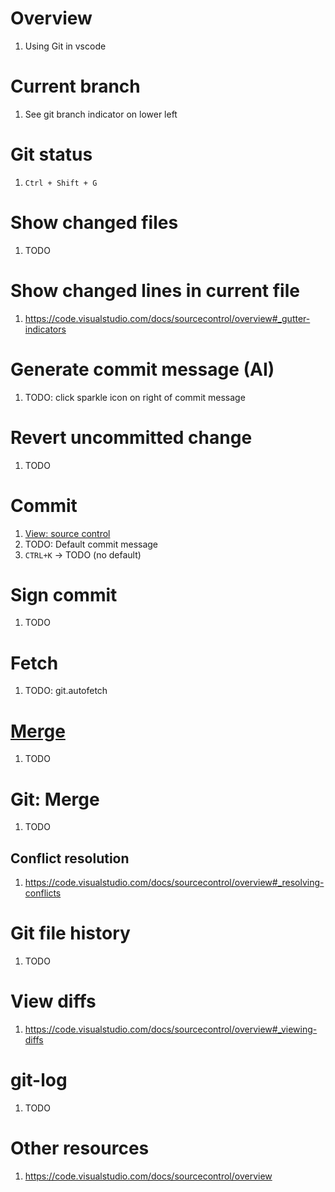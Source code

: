 # Overview
1. Using Git in vscode


# Current branch
1. See git branch indicator on lower left


# Git status
1. `Ctrl + Shift + G`


# Show changed files
1. TODO


# Show changed lines in current file
1. https://code.visualstudio.com/docs/sourcecontrol/overview#_gutter-indicators


# Generate commit message (AI)
1. TODO: click sparkle icon on right of commit message


# Revert uncommitted change
1. TODO


# Commit
1. [View: source control](TODO)
1. TODO: Default commit message
1. `CTRL+K` -> TODO (no default)


# Sign commit
1. TODO


# Fetch
1. TODO: git.autofetch


# [Merge](https://code.visualstudio.com/docs/sourcecontrol/overview#_merge-conflicts)
1. TODO


# Git: Merge
1. TODO

## Conflict resolution
1. https://code.visualstudio.com/docs/sourcecontrol/overview#_resolving-conflicts


# Git file history
1. TODO


# View diffs
1. https://code.visualstudio.com/docs/sourcecontrol/overview#_viewing-diffs


# git-log
1. TODO


# Other resources
1. https://code.visualstudio.com/docs/sourcecontrol/overview
